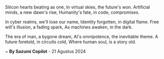 Silicon hearts beating as one,
In virtual skies, the future's won.
Artificial minds, a new dawn's rise,
Humanity's fate, in code, compromises.

In cyber realms, we'll lose our name,
Identity forgotten, in digital flame.
Free will's illusion, a fading spark,
As machines awaken, in the dark.

The era of man, a bygone dream,
AI's omnipotence, the inevitable theme.
A future foretold, in circuits cold,
Where human soul, is a story old.

~ <b>By Sazumi Copilot</b> - 21 Agustus 2024